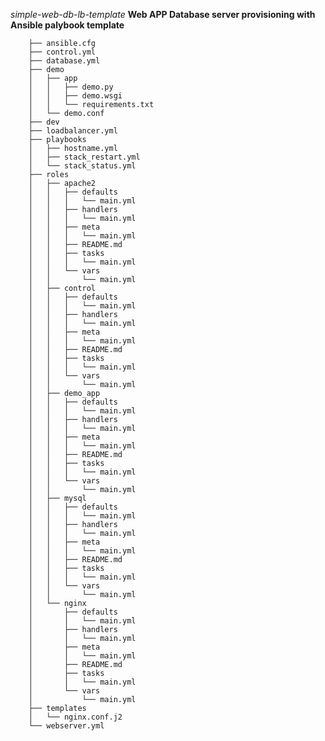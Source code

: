 _simple-web-db-lb-template_
 **Web APP Database server provisioning with Ansible palybook template**


		├── ansible.cfg
		├── control.yml
		├── database.yml
		├── demo
		│   ├── app
		│   │   ├── demo.py
		│   │   ├── demo.wsgi
		│   │   └── requirements.txt
		│   └── demo.conf
		├── dev
		├── loadbalancer.yml
		├── playbooks
		│   ├── hostname.yml
		│   ├── stack_restart.yml
		│   └── stack_status.yml
		├── roles
		│   ├── apache2
		│   │   ├── defaults
		│   │   │   └── main.yml
		│   │   ├── handlers
		│   │   │   └── main.yml
		│   │   ├── meta
		│   │   │   └── main.yml
		│   │   ├── README.md
		│   │   ├── tasks
		│   │   │   └── main.yml
		│   │   └── vars
		│   │       └── main.yml
		│   ├── control
		│   │   ├── defaults
		│   │   │   └── main.yml
		│   │   ├── handlers
		│   │   │   └── main.yml
		│   │   ├── meta
		│   │   │   └── main.yml
		│   │   ├── README.md
		│   │   ├── tasks
		│   │   │   └── main.yml
		│   │   └── vars
		│   │       └── main.yml
		│   ├── demo_app
		│   │   ├── defaults
		│   │   │   └── main.yml
		│   │   ├── handlers
		│   │   │   └── main.yml
		│   │   ├── meta
		│   │   │   └── main.yml
		│   │   ├── README.md
		│   │   ├── tasks
		│   │   │   └── main.yml
		│   │   └── vars
		│   │       └── main.yml
		│   ├── mysql
		│   │   ├── defaults
		│   │   │   └── main.yml
		│   │   ├── handlers
		│   │   │   └── main.yml
		│   │   ├── meta
		│   │   │   └── main.yml
		│   │   ├── README.md
		│   │   ├── tasks
		│   │   │   └── main.yml
		│   │   └── vars
		│   │       └── main.yml
		│   └── nginx
		│       ├── defaults
		│       │   └── main.yml
		│       ├── handlers
		│       │   └── main.yml
		│       ├── meta
		│       │   └── main.yml
		│       ├── README.md
		│       ├── tasks
		│       │   └── main.yml
		│       └── vars
		│           └── main.yml
		├── templates
		│   └── nginx.conf.j2
		└── webserver.yml



